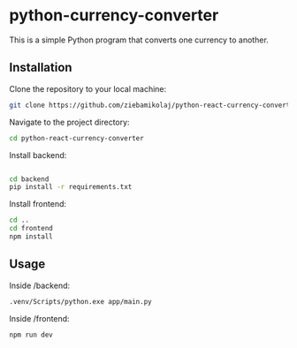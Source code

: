 # python-currency-converter

This is a simple Python program that converts one currency to another.

## Installation

Clone the repository to your local machine:

```bash
git clone https://github.com/ziebamikolaj/python-react-currency-converter.git

```

Navigate to the project directory:

```bash
cd python-react-currency-converter
```

Install backend:

```bash

cd backend
pip install -r requirements.txt
```

Install frontend:

```bash
cd ..
cd frontend
npm install
```

## Usage

Inside /backend:

```bash
.venv/Scripts/python.exe app/main.py
```

Inside /frontend:

```bash
npm run dev
```
